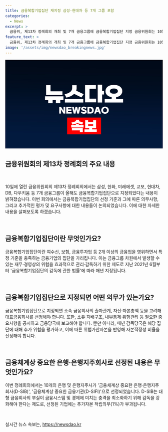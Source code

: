 ```yaml
---
title: 금융복합기업집단 재지정 삼성·현대차 등 7개 그룹 포함
categories:
  - News
excerpt: >
  금융위, 제13차 정례회의 개최 및 7개 금융그룹에 금융복합기업집단 지정 금융위원회는 10일 제13차 정례회의를 개최해 지난해에 이어 삼성, 한화, 미래에셋, 교보, 현대차, DB, 다우키움 등 7개 금융그룹을 올해도 금융복합기업집단으로 지정했다고 밝혔다. 금융복합기업집단 제도는 금융그룹 차원에서 발생할 수 있는 위험을 효과적으로 관리하기 위한 것이다. 함께 지정된 은행·은행지주사에는 추가자본 적립의무도 부과되었다.
feature_text: >
  금융위, 제13차 정례회의 개최 및 7개 금융그룹에 금융복합기업집단 지정 금융위원회는 10일 제13차 정례회의를 개최해 지난해에 이어 삼성, 한화, 미래에셋, 교보, 현대차, DB, 다우키움 등 7개 금융그룹을 올해도 금융복합기업집단으로 지정했다고 밝혔다. 금융복합기업집단 제도는 금융그룹 차원에서 발생할 수 있는 위험을 효과적으로 관리하기 위한 것이다. 함께 지정된 은행·은행지주사에는 추가자본 적립의무도 부과되었다.
image: '/assets/img/newsdao_breakingnews.jpg'
---
```


<p><img src="/assets/img/newsdao_breakingnews.jpg" alt="bookingtag 속보" /></p>

<h2 data-ke-size="size26">금융위원회의 제13차 정례회의 주요 내용</h2>

<p data-ke-size="size16">&nbsp;</p>

<p data-ke-size="size16">10일에 열린 금융위원회의 제13차 정례회의에서는 삼성, 한화, 미래에셋, 교보, 현대차, DB, 다우키움 등 7개 금융그룹이 올해도 금융복합기업집단으로 지정되었다는 내용이 밝혀졌습니다. 이번 회의에서는 금융복합기업집단의 선정 기준과 그에 따른 의무사항, 그리고 추가적인 평가 및 요구사항에 대한 내용들이 논의되었습니다. 이에 대한 자세한 내용을 살펴보도록 하겠습니다.</p>

<p data-ke-size="size16">&nbsp;</p>

<h2 data-ke-size="size24">금융복합기업집단이란 무엇인가요?</h2>

<p data-ke-size="size16">금융복합기업집단이란 여수신, 보험, 금융투자업 등 2개 이상의 금융업을 영위하면서 특정 기준을 충족하는 금융기업의 집단을 가리킵니다. 이는 금융그룹 차원에서 발생할 수 있는 재무·경영상의 위험을 효과적으로 관리·감독하기 위한 제도로 지난 2021년 6월부터 '금융복합기업집단의 감독에 관한 법률'에 따라 매년 지정됩니다.</p>

<p data-ke-size="size16">&nbsp;</p>

<h2 data-ke-size="size24">금융복합기업집단으로 지정되면 어떤 의무가 있는가요?</h2>

<p data-ke-size="size16">금융복합기업집단으로 지정되면 소속 금융회사의 출자관계, 자산·자본총액 등을 고려해 대표금융회사를 선정해야 합니다. 또한, 소유·지배구조, 내부통제·위험관리 등 필요한 중요사항을 공시하고 금융당국에 보고해야 합니다. 뿐만 아니라, 매년 감독당국은 해당 집단에 대해 추가 위험을 평가하고, 이에 따른 위험가산자본을 반영해 자본적정성 비율을 산정해야 합니다.</p>

<p data-ke-size="size16">&nbsp;</p>

<h2 data-ke-size="size24">금융체계상 중요한 은행·은행지주회사로 선정된 내용은 무엇인가요?</h2>

<p data-ke-size="size16">이번 정례회의에서는 10개의 은행 및 은행지주사가 '금융체계상 중요한 은행·은행지주회사(D-SIB)', '금융체계상 중요한 금융기관(D-SIFI)'으로 선정되었습니다. D-SIB는 대형 금융회사의 부실이 금융시스템 및 경제에 미치는 충격을 최소화하기 위해 감독을 강화해야 한다는 제도로, 선정된 기업에는 추가자본 적립의무(1%)가 부과됩니다.</p>

<p data-ke-size="size16">&nbsp;</p>
실시간 뉴스 속보는, <a href="https://newsdao.kr" rel="dofollow">https://newsdao.kr</a>


